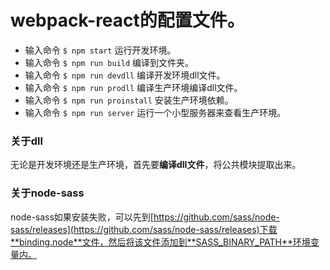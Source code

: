 # webpack-react的配置文件。

* 输入命令 `$ npm start` 运行开发环境。
* 输入命令 `$ npm run build` 编译到文件夹。
* 输入命令 `$ npm run devdll` 编译开发环境dll文件。
* 输入命令 `$ npm run prodll` 编译生产环境编译dll文件。
* 输入命令 `$ npm run proinstall` 安装生产环境依赖。
* 输入命令 `$ npm run server` 运行一个小型服务器来查看生产环境。

### 关于dll

无论是开发环境还是生产环境，首先要**编译dll文件**，将公共模块提取出来。

### 关于node-sass

node-sass如果安装失败，可以先到[https://github.com/sass/node-sass/releases](https://github.com/sass/node-sass/releases)下载**binding.node**文件，然后将该文件添加到**SASS_BINARY_PATH**环境变量内。
